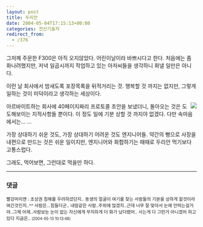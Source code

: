 ```yaml
---
layout: post
title: 두리안
date: 2004-05-04T17:15:13+00:00
categories: 전산기술자
redirect_from:
  - /376
---
```


그저께 주문한 F300은 아직 오지않았다. 어린이날이라 바쁘시다고 한다. 처음에는 좀 화나려했지만, 저녁 일곱시까지 작업하고 있는 아저씨들을 생각하니 화낼 일만은 아니다.

이런 날 회사에서 밤새도록 포장목록을 뒤적거리는 것. 행복할 것 까지는 없지만, 그렇게 일하는 것이 미덕이라고 생각하는 세상이다.

<img src="http://jinto.pe.kr/photo/thai0404/26164610_dsc03609s.jpg" align="right" />아르바이트하는 회사에 40페이지짜리 프로토콜 초안을 보냈더니, 돌아오는 것은 도도해보이는 지적사항들 뿐이다. 이 정도 일에 기분 상할 것 까지야 없겠다. 다만 속마음에서는... ...

가장 상대하기 쉬운 것도, 가장 상대하기 어려운 것도 엔지니어들. 약간의 뻥으로 사장을 내편으로 만드는 것은 쉬운 일이지만, 엔지니어와 화합하기는 때때로 두리안 먹기보다 고통스럽다.

그래도, 먹어보면, 그런대로 먹을만 하다.

* * *

### 댓글



<!--- cmt:732 --->
<!--- mail: --->
<!--- parent:0 --->

<small class=comment>빨강머리앤 : 초상권 침해를 우려하셨던지.. 동생의 얼굴이 여기를 찾는 사람들의 기분을 상하게 할것이라 여긴것인지..^^  사람은...힘들더군.. 내맘같은 사람..주위에 많겠지..근데 너무 잘 맞아서 눈에 안띄는걸거야..그제 어제..사람보눈 눈이 없는 자신에게 무지하게 더 화가 났더랬어.. 사는게 다 그런거 아니겠어 하고 있다 지금은.. <small>(2004-05-13 10:13:48)</small></small>

